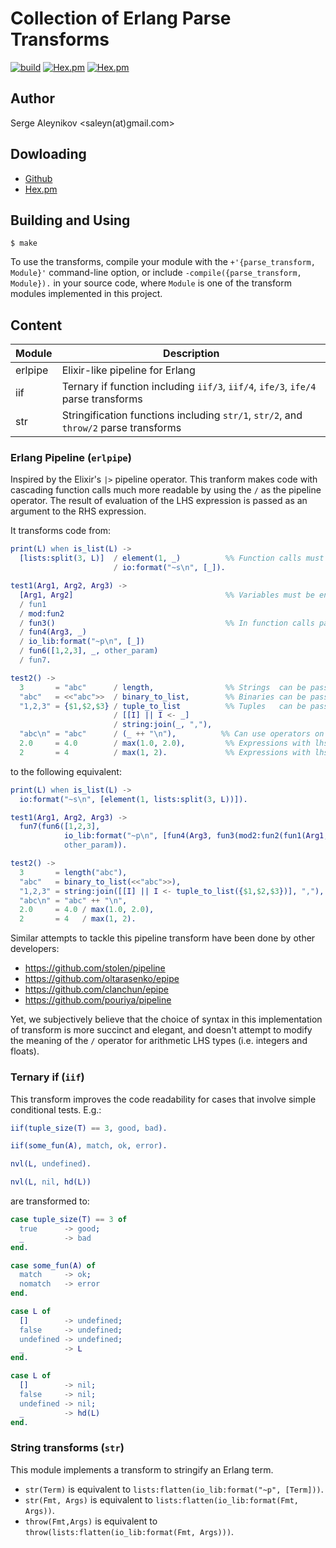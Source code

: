 # Collection of Erlang Parse Transforms

[![build](https://github.com/saleyn/etran/actions/workflows/erlang.yml/badge.svg)](https://github.com/saleyn/etran/actions/workflows/erlang.yml)
[![Hex.pm](https://img.shields.io/hexpm/v/etran.svg)](https://hex.pm/packages/etran)
[![Hex.pm](https://img.shields.io/hexpm/dt/etran.svg)](https://hex.pm/packages/etran)

## Author

Serge Aleynikov <saleyn(at)gmail.com>

## Dowloading

* [Github](https://github.com/saleyn/etran)
* [Hex.pm](https://hex.pm/packages/etran)

## Building and Using

```
$ make
```

To use the transforms, compile your module with the `+'{parse_transform, Module}'` command-line
option, or include `-compile({parse_transform, Module}).` in your source code, where `Module`
is one of the transform modules implemented in this project.

## Content

| Module                | Description                                                                          |
| --------------------- | ------------------------------------------------------------------------------------ |
| erlpipe               | Elixir-like pipeline for Erlang                                                      |
| iif                   | Ternary if function including `iif/3`, `iif/4`, `ife/3`, `ife/4` parse transforms    |
| str                   | Stringification functions including `str/1`, `str/2`, and `throw/2` parse transforms |

### Erlang Pipeline (`erlpipe`)

Inspired by the Elixir's `|>` pipeline operator.
This tranform makes code with cascading function calls much more readable by using the `/` as the
pipeline operator. The result of evaluation of the LHS expression is passed as an argument to
the RHS expression.

It transforms code from:

```erlang
print(L) when is_list(L) ->
  [lists:split(3, L)]  / element(1, _)          %% Function calls must be enclosed in `[...]`
                       / io:format("~s\n", [_]).

test1(Arg1, Arg2, Arg3) ->
  [Arg1, Arg2]                                  %% Variables must be enclosed in `[...]`
  / fun1
  / mod:fun2
  / fun3()                                      %% In function calls parenthesis are optional
  / fun4(Arg3, _)
  / io_lib:format("~p\n", [_])
  / fun6([1,2,3], _, other_param)
  / fun7.

test2() ->
  3       = "abc"      / length,                %% Strings  can be passed to '/' as is
  "abc"   = <<"abc">>  / binary_to_list,        %% Binaries can be passed to '/' as is
  "1,2,3" = {$1,$2,$3} / tuple_to_list          %% Tuples   can be passed to '/' as is
                       / [[I] || I <- _]
                       / string:join(_, ","),
  "abc\n" = "abc"      / (_ ++ "\n"),          %% Can use operators on the right hand side
  2.0     = 4.0        / max(1.0, 2.0),         %% Expressions with lhs floats are unmodified
  2       = 4          / max(1, 2).             %% Expressions with lhs integers are unmodified
```

to the following equivalent:

```erlang
print(L) when is_list(L) ->
  io:format("~s\n", [element(1, lists:split(3, L))]).

test1(Arg1, Arg2, Arg3) ->
  fun7(fun6([1,2,3],
            io_lib:format("~p\n", [fun4(Arg3, fun3(mod2:fun2(fun1(Arg1, Arg2))))]),
            other_param)).

test2() ->
  3       = length("abc"),
  "abc"   = binary_to_list(<<"abc">>),
  "1,2,3" = string:join([[I] || I <- tuple_to_list({$1,$2,$3})], ","),
  "abc\n" = "abc" ++ "\n",
  2.0     = 4.0 / max(1.0, 2.0),
  2       = 4   / max(1, 2).
```

Similar attempts to tackle this pipeline transform have been done by other developers:

* https://github.com/stolen/pipeline
* https://github.com/oltarasenko/epipe
* https://github.com/clanchun/epipe
* https://github.com/pouriya/pipeline

Yet, we subjectively believe that the choice of syntax in this implementation of transform
is more succinct and elegant, and doesn't attempt to modify the meaning of the `/` operator
for arithmetic LHS types (i.e. integers and floats).

### Ternary if (`iif`)

This transform improves the code readability for cases that involve simple conditional tests.
E.g.:

```erlang
iif(tuple_size(T) == 3, good, bad).

iif(some_fun(A), match, ok, error).

nvl(L, undefined).

nvl(L, nil, hd(L))
```

are transformed to:

```erlang
case tuple_size(T) == 3 of
  true      -> good;
  _         -> bad
end.

case some_fun(A) of
  match     -> ok;
  nomatch   -> error
end.

case L of
  []        -> undefined;
  false     -> undefined;
  undefined -> undefined;
  _         -> L
end.

case L of
  []        -> nil;
  false     -> nil;
  undefined -> nil;
  _         -> hd(L)
end.
```

### String transforms (`str`)

This module implements a transform to stringify an Erlang term.

* `str(Term)`       is equivalent to `lists:flatten(io_lib:format("~p", [Term]))`.
* `str(Fmt, Args)`  is equivalent to `lists:flatten(io_lib:format(Fmt,    Args))`.
* `throw(Fmt,Args)` is equivalent to `throw(lists:flatten(io_lib:format(Fmt, Args)))`.
